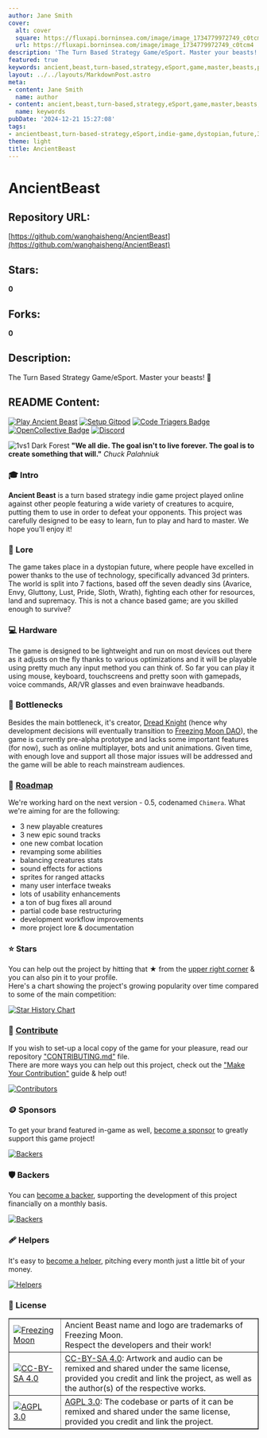 ```yaml
---
author: Jane Smith
cover:
  alt: cover
  square: https://fluxapi.borninsea.com/image/image_1734779972749_c0tcm4
  url: https://fluxapi.borninsea.com/image/image_1734779972749_c0tcm4
description: 'The Turn Based Strategy Game/eSport. Master your beasts! 🐺'
featured: true
keywords: ancient,beast,turn-based,strategy,eSport,game,master,beasts,play,Ancient%20Beast,gitpod,code,triagers,OpenCollective,Discord,dystopian,future,technology,3d,printers,factions,seven,deadly,sins,resources,land,bot,unit,animations,roadmap,Chimera,playable,creatures,epic,sound,tracks,combat,location,abilities,statistics,sprites,user,interface,tweaks,usability
layout: ../../layouts/MarkdownPost.astro
meta:
- content: Jane Smith
  name: author
- content: ancient,beast,turn-based,strategy,eSport,game,master,beasts,play,Ancient%20Beast,gitpod,code,triagers,OpenCollective,Discord,dystopian,future,technology,3d,printers,factions,seven,deadly,sins,resources,land,bot,unit,animations,roadmap,Chimera,playable,creatures,epic,sound,tracks,combat,location,abilities,statistics,sprites,user,interface,tweaks,usability
  name: keywords
pubDate: '2024-12-21 15:27:08'
tags:
- ancientbeast,turn-based-strategy,eSport,indie-game,dystopian,future,3d-printer,factions,seven-deadly-sins,lightweight-game,multi-input-support,prototype,multiplayer,roadmap,game-development
theme: light
title: AncientBeast
---
```


# AncientBeast

## Repository URL: 
[https://github.com/wanghaisheng/AncientBeast](https://github.com/wanghaisheng/AncientBeast)

## Stars: 
**0**

## Forks: 
**0**

## Description: 
The Turn Based Strategy Game/eSport. Master your beasts! 🐺

## README Content: 
[![Play Ancient Beast](https://img.shields.io/badge/play-Ancient%20Beast-red.svg)](https://AncientBeast.com)
[![Setup Gitpod](https://img.shields.io/badge/setup-Gitpod-blue)](https://gitpod.io/#https://github.com/FreezingMoon/AncientBeast)
[![Code Triagers Badge](https://www.codetriage.com/freezingmoon/ancientbeast/badges/users.svg)](https://codetriage.com/freezingmoon/ancientbeast)
[![OpenCollective Badge](https://opencollective.com/ancientbeast/tiers/badge.svg)](https://opencollective.com/AncientBeast)
[![Discord](https://img.shields.io/discord/154868963132571649?logo=discord&label=Discord&color=5865F2)](https://discord.gg/CtqBsnF85z)


![1vs1 Dark Forest](https://raw.github.com/FreezingMoon/AncientBeast-Website/master/multimedia/screenshots/v0.3%20Dark%20Forest.jpg)
**"We all die. The goal isn't to live forever. The goal is to create something that will."** _Chuck Palahniuk_

### 🎓 Intro

**Ancient Beast** is a turn based strategy indie game project played online against other people featuring a wide variety of creatures to acquire, putting them to use in order to defeat your opponents. This project was carefully designed to be easy to learn, fun to play and hard to master. We hope you'll enjoy it!

### 📜 Lore
The game takes place in a dystopian future, where people have excelled in power thanks to the use of technology, specifically advanced 3d printers. The world is split into 7 factions, based off the seven deadly sins (Avarice, Envy, Gluttony, Lust, Pride, Sloth, Wrath), fighting each other for resources, land and supremacy. This is not a chance based game; are you skilled enough to survive?

### 💻 Hardware
The game is designed to be lightweight and run on most devices out there as it adjusts on the fly thanks to various optimizations and it will be playable using pretty much any input method you can think of. So far you can play it using mouse, keyboard, touchscreens and pretty soon with gamepads, voice commands, AR/VR glasses and even brainwave headbands.

### 💈 Bottlenecks
Besides the main bottleneck, it's creator, [Dread Knight](https://github.com/DreadKnight) (hence why development decisions will eventually transition to [Freezing Moon DAO](https://FreezingMoon.org)), the game is currently pre-alpha prototype and lacks some important features (for now), such as online multiplayer, bots and unit animations. Given time, with enough love and support all those major issues will be addressed and the game will be able to reach mainstream audiences.

### 🔮 [Roadmap](https://github.com/FreezingMoon/AncientBeast/milestone/5)

We're working hard on the next version - 0.5, codenamed `Chimera`.
What we're aiming for are the following:

- 3 new playable creatures
- 3 new epic sound tracks
- one new combat location
- revamping some abilities
- balancing creatures stats
- sound effects for actions
- sprites for ranged attacks
- many user interface tweaks
- lots of usability enhancements
- a ton of bug fixes all around
- partial code base restructuring
- development workflow improvements
- more project lore & documentation

### ⭐ Stars

You can help out the project by hitting that ★ from the [upper right corner](#) & you can also pin it to your profile.  
Here's a chart showing the project's growing popularity over time compared to some of the main competition:

[![Star History Chart](https://api.star-history.com/svg?repos=FreezingMoon/AncientBeast,vcmi/vcmi,wesnoth/wesnoth,0ad/0ad,warzone2100/warzone2100,freeciv/freeciv-web&type=Timeline)](https://star-history.com/#FreezingMoon/AncientBeast&vcmi/vcmi&wesnoth/wesnoth&0ad/0ad&warzone2100/warzone2100&freeciv/freeciv-web&Timeline)

### 🏮 [Contribute](CONTRIBUTING.md)

If you wish to set-up a local copy of the game for your pleasure, read our repository ["CONTRIBUTING.md"](https://github.com/FreezingMoon/AncientBeast/blob/master/CONTRIBUTING.md#github-marketing) file.  
There are more ways you can help out this project, check out the ["Make Your Contribution"](https://ancientbeast.com/contribute) guide & help out!

<a href="https://github.com/FreezingMoon/AncientBeast/graphs/contributors"><img src="https://opencollective.com/ancientbeast/contributors.svg?width=838&button=false" alt="Contributors"></a>

### 🪙 Sponsors

To get your brand featured in-game as well, [become a sponsor](https://opencollective.com/ancientbeast/contribute/sponsor-8022) to greatly support this game project!

<a href="https://opencollective.com/ancientbeast/contribute/sponsor-8022"><img src="https://opencollective.com/ancientbeast/tiers/sponsor.svg?avatarHeight=70&width=838" alt="Backers"></a>

### 🛡️ Backers

You can [become a backer](https://opencollective.com/ancientbeast/contribute/backer-8021), supporting the development of this project financially on a monthly basis.

<a href="https://opencollective.com/ancientbeast/contribute/backer-8021"><img src="https://opencollective.com/ancientbeast/tiers/backer.svg?avatarHeight=50&width=838" alt="Backers"></a>

### 🩹 Helpers

It's easy to [become a helper](https://opencollective.com/ancientbeast/contribute/helper-59413), pitching every month just a little bit of your money.

<a href="https://opencollective.com/ancientbeast/contribute/helper-59413"><img src="https://opencollective.com/ancientbeast/tiers/helper.svg?avatarHeight=30&width=838" alt="Helpers"></a>

### 🚧 License

<table border=1 width=100%>
<tr>
 <td><a href="https://FreezingMoon.org"><img src="https://raw.github.com/FreezingMoon/AncientBeast-Website/master/images/FreezingMoon.png" alt="Freezing Moon"></a></td>
 <td>Ancient Beast name and logo are trademarks of Freezing Moon.<br>Respect the developers and their work!</td>
</tr>
<tr>
 <td><a href="https://creativecommons.org/licenses/by-sa/4.0"><img src="https://raw.github.com/FreezingMoon/AncientBeast-Website/master/images/cc-by-sa.png" alt="CC-BY-SA 4.0"></a></td>
 <td><a href="https://creativecommons.org/licenses/by-sa/4.0">CC-BY-SA 4.0</a>: Artwork and audio can be remixed and shared under the same license,<br>provided you credit and link the project, as well as the author(s) of the respective works.</td>
</tr>
<tr>
 <td><a href="https://gnu.org/licenses/agpl-3.0.html"><img src="https://raw.github.com/FreezingMoon/AncientBeast-Website/master/images/agpl.png" alt="AGPL 3.0"></a></td>
 <td><a href="https://gnu.org/licenses/agpl-3.0.html">AGPL 3.0</a>: The codebase or parts of it can be remixed and shared under the same license, provided you credit and link the project.</td>
</tr>
</table>

